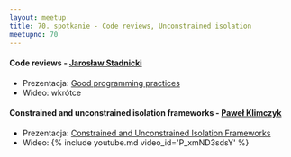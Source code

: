 ```yaml
---
layout: meetup
title: 70. spotkanie - Code reviews, Unconstrained isolation
meetupno: 70
---
```


#### Code reviews  - [Jarosław Stadnicki]()
* Prezentacja: [Good programming practices](/assets/good_practices.pptx)
* Wideo: wkrótce

#### Constrained and unconstrained isolation frameworks - [Paweł Klimczyk](http://blog.klimczyk.pl)
* Prezentacja: [Constrained and Unconstrained Isolation Frameworks](https://github.com/pawelklimczyk/Presentations/tree/master/Constrained%20And%20Unconstrained%20Isolation%20Frameworks%20in%20.NET/2014-10-21%20WrocNET)
* Wideo:  {% include youtube.md video_id='P_xmND3sdsY' %}
